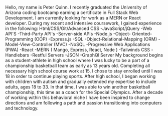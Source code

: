 Hello, my name is Peter Quinn. I recently graduated the University of Arizona coding bootcamp earning a certificate in Full Stack Web Development. I am currently looking for work as a MERN or React developer.
 During my recent and intensive coursework, I gained experience in the following:
Html/CSS/Git/Advanced CSS -JavaScript/jQuery -Web API'S -Third-Party API's -Server-side APIs -Node.js -Object- Oriented-Programming (OOP) -Express.js -SQL -Object-Relational-Mapping (ORM) -Model-View-Controller (MVC) -NoSQL -Progressive Web Applications (PWA) -React -MERN ( Mango, Express, React, Node ) -Tailwinds CSS -Handlebars -Restful Servers -JSON -GraphQl Server
My background begins as a student-athlete in high school where I was lucky to be a part of a championship basketball team as early as 13 years old. Completing all necessary high school course work at 15, I chose to stay enrolled until I was 18 in order to continue playing sports. After high school, I began working with children with autism and gradually extended my expertise to include adults, ages 18 to 33.  In that time, I was able to win another basketball championship, this time as a coach for the Special Olympics. After a decade of working within this behavioral niche I have been inspired to change directions and am following a path and passion transitioning into computers and technology.


